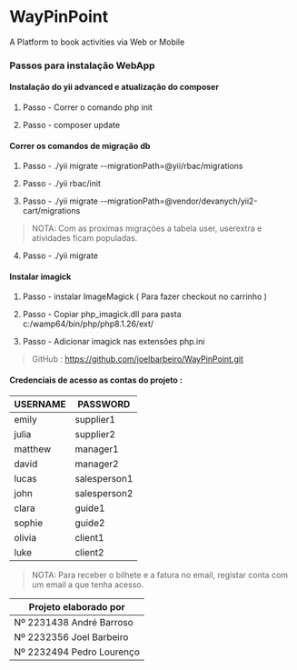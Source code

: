 # WayPinPoint

A Platform to book activities via Web or Mobile 

### Passos para instalação WebApp

#### Instalação do yii advanced e atualização do composer

1. Passo - Correr o comando php init

2. Passo - composer update

#### Correr os comandos de migração db


1. Passo - ./yii migrate --migrationPath=@yii/rbac/migrations

2. Passo - ./yii rbac/init

3. Passo - ./yii migrate --migrationPath=@vendor/devanych/yii2-cart/migrations

> NOTA: Com as proximas migrações a tabela user, userextra e atividades ficam populadas. 

4. Passo - ./yii migrate

#### Instalar imagick

1. Passo - instalar ImageMagick ( Para fazer checkout no carrinho )

2. Passo - Copiar php_imagick.dll para pasta c:/wamp64/bin/php/php8.1.26/ext/

3. Passo - Adicionar imagick nas extensões php.ini 

> GitHub : https://github.com/joelbarbeiro/WayPinPoint.git

#### Credenciais de acesso as contas do projeto :

| USERNAME | PASSWORD |
|----------|----------|
| emily | supplier1 |
| julia | supplier2 |
| matthew | manager1 |
| david | manager2 |
| lucas | salesperson1 |
| john | salesperson2 |
| clara | guide1 |
| sophie | guide2 |
| olivia | client1 |
| luke | client2 |

> NOTA: Para receber o bilhete e a fatura no email, registar conta com um email a que tenha acesso.


| Projeto elaborado por |
|-----------------------|
| Nº 2231438 André Barroso | 
| Nº 2232356 Joel Barbeiro |
| Nº 2232494 Pedro Lourenço	|
